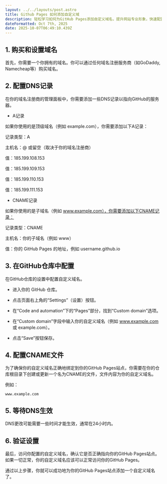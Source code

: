 ```yaml
---
layout: ../../layouts/post.astro
title: Github Pages 如何添加自定义域
description: 轻松学习如何为GitHub Pages添加自定义域名，提升网站专业形象，快速配置DNS记录和GitHub设置。
dateFormatted: Oct 7th, 2025
date: 2025-10-07T06:49:10.439Z
---
```


## 1. 购买和设置域名
首先，你需要一个你拥有的域名。你可以通过任何域名注册服务商（如GoDaddy, Namecheap等）购买域名。

## 2. 配置DNS记录
在你的域名注册商的管理面板中，你需要添加一些DNS记录以指向GitHub的服务器。

- A记录

如果你使用的是顶级域名（例如 example.com），你需要添加以下A记录：

记录类型：A

主机名：@ 或留空（取决于你的域名注册商）

值：185.199.108.153

值：185.199.109.153

值：185.199.110.153

值：185.199.111.153

- CNAME记录

如果你使用的是子域名（例如 www.example.com），你需要添加以下CNAME记录：

记录类型：CNAME

主机名：你的子域名（例如 www）

值：你的 GitHub Pages 的地址，例如 username.github.io

## 3. 在GitHub仓库中配置
在GitHub仓库的设置中配置自定义域名。

- 进入你的 GitHub 仓库。

- 点击页面右上角的“Settings”（设置）按钮。

- 在“Code and automation”下的“Pages”部分，找到“Custom domain”选项。

- 在“Custom domain”字段中输入你的自定义域名（例如 www.example.com 或 example.com）。

- 点击“Save”按钮保存。

## 4. 配置CNAME文件
为了确保你的自定义域名正确地绑定到你的GitHub Pages站点，你需要在你的仓库根目录下创建或更新一个名为CNAME的文件，文件内容为你的自定义域名。

例如：

`www.example.com`

## 5. 等待DNS生效
DNS更改可能需要一些时间才能生效，通常在24小时内。

## 6. 验证设置
最后，访问你配置的自定义域名，确认它是否正确指向你的GitHub Pages站点。如果一切正常，你的自定义域名应该可以正常访问你的GitHub Pages。

通过以上步骤，你就可以成功地为你的GitHub Pages站点添加一个自定义域名了。
